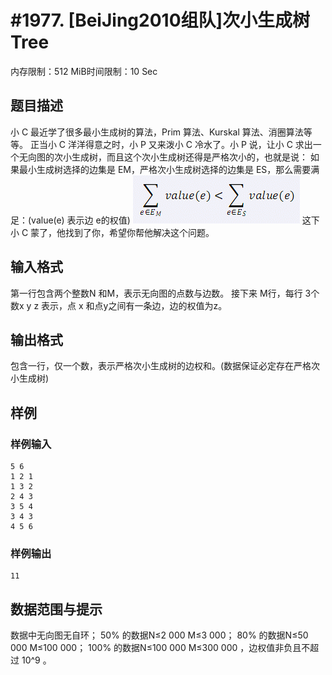 # #1977. [BeiJing2010组队]次小生成树 Tree

内存限制：512 MiB时间限制：10 Sec

## 题目描述

小 C 最近学了很多最小生成树的算法，Prim 算法、Kurskal 算法、消圈算法等等。 正当小 C 洋洋得意之时，小 P 又来泼小 C 冷水了。小 P 说，让小 C 求出一个无向图的次小生成树，而且这个次小生成树还得是严格次小的，也就是说： 如果最小生成树选择的边集是 EM，严格次小生成树选择的边集是 ES，那么需要满足：(value(e) 表示边 e的权值) ![](images/1977.jpg) 这下小 C 蒙了，他找到了你，希望你帮他解决这个问题。

## 输入格式

第一行包含两个整数N 和M，表示无向图的点数与边数。 接下来 M行，每行 3个数x y z 表示，点 x 和点y之间有一条边，边的权值为z。

## 输出格式

包含一行，仅一个数，表示严格次小生成树的边权和。(数据保证必定存在严格次小生成树)

## 样例

### 样例输入

    
    5 6 
    1 2 1 
    1 3 2 
    2 4 3 
    3 5 4 
    3 4 3 
    4 5 6 
    

### 样例输出

    
    11
    

## 数据范围与提示

数据中无向图无自环； 50% 的数据N&le;2 000 M&le;3 000； 80% 的数据N&le;50 000 M&le;100 000； 100% 的数据N&le;100 000 M&le;300 000 ，边权值非负且不超过 10^9 。
